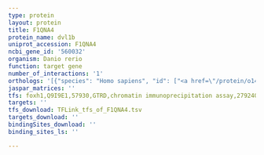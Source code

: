 ```yaml
---
type: protein
layout: protein
title: F1QNA4
protein_name: dvl1b
uniprot_accession: F1QNA4
ncbi_gene_id: '560032'
organism: Danio rerio
function: target gene
number_of_interactions: '1'
orthologs: '[{"species": "Homo sapiens", "id": ["<a href=\"/protein/o14640\">O14640</a>"]}, {"species": "Mus musculus", "id": ["<a href=\"/protein/p51141\">P51141</a>"]}, {"species": "Rattus norvegicus", "id": ["<a href=\"/protein/q9wvb9\">Q9WVB9</a>"]}, {"species": "Caenorhabditis elegans", "id": ["<a href=\"/protein/q18239\">Q18239</a>", "H2KZ17"]}]'
jaspar_matrices: ''
tfs: foxh1,Q9I9E1,57930,GTRD,chromatin immunoprecipitation assay,27924024%5Buid%5D,No
targets: ''
tfs_download: TFLink_tfs_of_F1QNA4.tsv
targets_download: ''
bindingSites_download: ''
binding_sites_ls: ''

---
```

